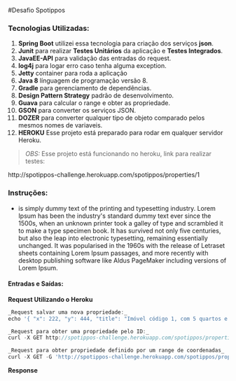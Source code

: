 #Desafio Spotippos

### Tecnologias Utilizadas:
1.  **Spring Boot** utilizei essa tecnologia para criação dos serviços **json**.
2.  **Junit** para realizar **Testes Unitários** da aplicação e **Testes Integrados**.
3.  **JavaEE-API** para validação das entradas do request.
4.  **log4j** para logar erro caso tenha alguma exception.
5.  **Jetty** container para roda a aplicação
6.  **Java 8** línguagem de programação versão 8.
7.  **Gradle** para gerenciamento de dependências.
8.  **Design Pattern Strategy** padrão de desenvolvimento.
9.  **Guava** para calcular o range e obter as propriedade.
10. **GSON** para converter os serviços JSON.
11. **DOZER** para converter qualquer tipo de objeto comparado pelos mesmos nomes de variaveis.
12. **HEROKU** Esse projeto está preparado para rodar em qualquer servidor Heroku.


>_OBS:_ Esse projeto está funcionando no heroku, link para realizar testes:
<p>http://spotippos-challenge.herokuapp.com/spotippos/properties/1

### Instruções:

* is simply dummy text of the printing and typesetting industry. Lorem Ipsum has been the industry's standard dummy text ever since the 1500s, when an unknown printer took a galley of type and scrambled it to make a type specimen book. It has survived not only five centuries, but also the leap into electronic typesetting, remaining essentially unchanged. It was popularised in the 1960s with the release of Letraset sheets containing Lorem Ipsum passages, and more recently with desktop publishing software like Aldus PageMaker including versions of Lorem Ipsum.

#### Entradas e Saídas:

**Request Utilizando o Heroku**

```javascript
_Request salvar uma nova propriedade:_
echo '{ "x": 222, "y": 444, "title": "Imóvel código 1, com 5 quartos e 4 banheiros", "price": 1250000,  "description": "Lorem ipsum dolor sit amet, consectetur adipiscing elit.",  "beds": 4,  "baths": 3,  "squareMeters": 210}' | curl -X POST -d @- https://spotippos-challenge.herokuapp.com/spotippos/properties --header "Content-Type:application/json"

_Request para obter uma propriedade pelo ID:_
curl -X GET http://spotippos-challenge.herokuapp.com/spotippos/properties/2000 --header "Content-Type:application/json"

_Request para obter propriedade definido por um range de coordenadas_
curl -X GET -G 'http://spotippos-challenge.herokuapp.com/spotippos/properties' -d xa=0 -d ya=500 -d xb=600 -d yb=1000

```

**Response**
```javascript

```
